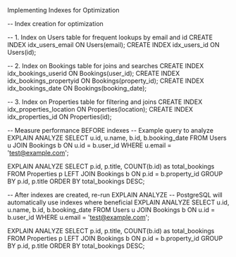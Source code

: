 Implementing Indexes for Optimization

-- Index creation for optimization

-- 1. Index on Users table for frequent lookups by email and id
CREATE INDEX idx_users_email ON Users(email);
CREATE INDEX idx_users_id ON Users(id);

-- 2. Index on Bookings table for joins and searches
CREATE INDEX idx_bookings_userid ON Bookings(user_id);
CREATE INDEX idx_bookings_propertyid ON Bookings(property_id);
CREATE INDEX idx_bookings_date ON Bookings(booking_date);

-- 3. Index on Properties table for filtering and joins
CREATE INDEX idx_properties_location ON Properties(location);
CREATE INDEX idx_properties_id ON Properties(id);

-- Measure performance BEFORE indexes
-- Example query to analyze
EXPLAIN ANALYZE
SELECT u.id, u.name, b.id, b.booking_date
FROM Users u
JOIN Bookings b ON u.id = b.user_id
WHERE u.email = 'test@example.com';

EXPLAIN ANALYZE
SELECT p.id, p.title, COUNT(b.id) as total_bookings
FROM Properties p
LEFT JOIN Bookings b ON p.id = b.property_id
GROUP BY p.id, p.title
ORDER BY total_bookings DESC;

-- After indexes are created, re-run EXPLAIN ANALYZE
-- PostgreSQL will automatically use indexes where beneficial
EXPLAIN ANALYZE
SELECT u.id, u.name, b.id, b.booking_date
FROM Users u
JOIN Bookings b ON u.id = b.user_id
WHERE u.email = 'test@example.com';

EXPLAIN ANALYZE
SELECT p.id, p.title, COUNT(b.id) as total_bookings
FROM Properties p
LEFT JOIN Bookings b ON p.id = b.property_id
GROUP BY p.id, p.title
ORDER BY total_bookings DESC;
